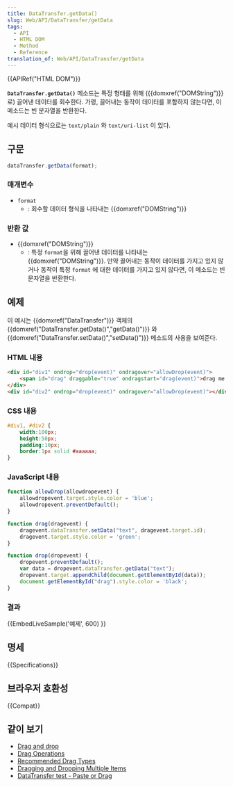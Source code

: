 ```yaml
---
title: DataTransfer.getData()
slug: Web/API/DataTransfer/getData
tags:
  - API
  - HTML DOM
  - Method
  - Reference
translation_of: Web/API/DataTransfer/getData
---
```

{{APIRef("HTML DOM")}}

**`DataTransfer.getData()`** 메소드는 특정 형태를 위해 ({{domxref("DOMString")}}로) 끌어낸 데이터를 회수한다. 가령, 끌어내는 동작이 데이터를 포함하지 않는다면, 이 메소드는 빈 문자열을 반환한다.

예시 데이터 형식으로는 `text/plain` 와 `text/uri-list` 이 있다.

## 구문

```js
dataTransfer.getData(format);
```

### 매개변수

- `format`
  - : 회수할 데이터 형식을 나타내는 {{domxref("DOMString")}}

### 반환 값

- {{domxref("DOMString")}}
  - : 특정 `format`을 위해 끌어낸 데이터를 나타내는 {{domxref("DOMString")}}. 만약 끌어내는 동작이 데이터를 가지고 있지 않거나 동작이 특정 `format` 에 대한 데이터를 가지고 있지 않다면, 이 메소드는 빈 문자열을 반환한다.

## 예제

이 예시는 {{domxref("DataTransfer")}} 객체의 {{domxref("DataTransfer.getData()","getData()")}} 와 {{domxref("DataTransfer.setData()","setData()")}} 메소드의 사용을 보여준다.

### HTML 내용

```html
<div id="div1" ondrop="drop(event)" ondragover="allowDrop(event)">
    <span id="drag" draggable="true" ondragstart="drag(event)">drag me to the other box</span>
</div>
<div id="div2" ondrop="drop(event)" ondragover="allowDrop(event)"></div>
```

### CSS 내용

```css
#div1, #div2 {
    width:100px;
    height:50px;
    padding:10px;
    border:1px solid #aaaaaa;
}
```

### JavaScript 내용

```js
function allowDrop(allowdropevent) {
    allowdropevent.target.style.color = 'blue';
    allowdropevent.preventDefault();
}

function drag(dragevent) {
    dragevent.dataTransfer.setData("text", dragevent.target.id);
    dragevent.target.style.color = 'green';
}

function drop(dropevent) {
    dropevent.preventDefault();
    var data = dropevent.dataTransfer.getData("text");
    dropevent.target.appendChild(document.getElementById(data));
    document.getElementById("drag").style.color = 'black';
}
```

### 결과

{{EmbedLiveSample('예제', 600) }}

## 명세

{{Specifications}}

## 브라우저 호환성

{{Compat}}

## 같이 보기

- [Drag and drop](/ko/docs/Web/API/HTML_Drag_and_Drop_API)
- [Drag Operations](/ko/docs/Web/API/HTML_Drag_and_Drop_API/Drag_operations)
- [Recommended Drag Types](/ko/docs/Web/API/HTML_Drag_and_Drop_API/Recommended_drag_types)
- [Dragging and Dropping Multiple Items](/ko/docs/Web/API/HTML_Drag_and_Drop_API/Multiple_items)
- [DataTransfer test - Paste or Drag](https://codepen.io/tech_query/pen/MqGgap)
